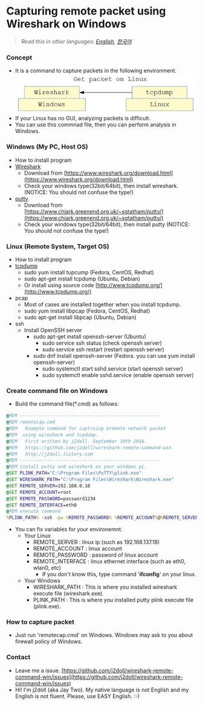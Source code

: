 # Capturing remote packet using Wireshark on Windows

> *Read this in other languages: [English](README.md), [한국어](README.ko.md)*

### Concept
- It is a command to capture packets in the following environment.
![](markdown.data/concept.jpg)
- If your Linux has no GUI, analyzing packets is difficult.
- You can use this commnad file, then you can perform analysis in Windows.

### Windows (My PC, Host OS)
- How to install program
- [Wireshark](https://www.wireshark.org)
	- Download from [https://www.wireshark.org/download.html](https://www.wireshark.org/download.html)
	- Check your windows type(32bit/64bit), then install wireshark. (NOTICE: You should not confuse the type!)
- [putty](https://www.putty.org/)
	- Download from [https://www.chiark.greenend.org.uk/~sgtatham/putty/](https://www.chiark.greenend.org.uk/~sgtatham/putty/)
	- Check your windows type(32bit/64bit), then install putty (NOTICE: You should not confuse the type!)

### Linux (Remote System, Target OS)
- How to install program
- [tcpdump](http://www.tcpdump.org/)
	- sudo yum install tupcump (Fedora, CentOS, Redhat)
	- sudo apt-get install tcpdump (Ubuntu, Debian)
	- Or install using source code [http://www.tcpdump.org/](http://www.tcpdump.org/)
- pcap
	- Most of cases are installed together when you install tcpdump.
	- sudo yum install libpcap (Fedora, CentOS, Redhat)
	- sudo apt-get install libpcap (Ubuntu, Debian)
- ssh
	- Install OpenSSH server
		- sudo apt-get install openssh-server (Ubuntu)
			- sudo service ssh status (check openssh server)
			- sudo service ssh restart (restart openssh server)
		- sudo dnf install openssh-server (Fedora. you can use yum install openssh-server)
			- sudo systemctl start sshd.service (start openssh server)
			- sudo systemctl enable sshd.service (enable openssh server)

### Create command file on Windows
- Build the command file(*.cmd) as follows:

```cmd
@REM ----------------------------------------------------
@REM remotecap.cmd
@REM   Example command for captruing eremote network packet
@REM  using wireshark and tcpdump.
@REM   First written by j2doll. September 10th 2016.
@REM   https://github.com/j2doll/wireshark-remote-command-win
@REM   http://j2doll.tistory.com
@REM ----------------------------------------------------
@REM install putty and wireshark on your windows pc.
@SET PLINK_PATH="C:\Program Files\PuTTY\plink.exe"
@SET WIRESHARK_PATH="C:\Program Files\Wireshark\Wireshark.exe"
@SET REMOTE_SERVER=192.168.0.10
@SET REMOTE_ACCOUNT=root
@SET REMOTE_PASSWORD=password1234
@SET REMOTE_INTERFACE=eth0
@REM execute command
%PLINK_PATH% -ssh -pw %REMOTE_PASSWORD% %REMOTE_ACCOUNT%@%REMOTE_SERVER% "tcpdump -s0 -U -w - -i %REMOTE_INTERFACE% not port 22" | %WIRESHARK_PATH% -i - -k
```

- You can fix variables for your environemnt.
	- Your Linux
		- REMOTE_SERVER : linux ip (such as 192.168.137.18)
		- REMOTE_ACCOUNT : linux account
		- REMOTE_PASSWORD : password of linux account
		- REMOTE_INTERFACE : linux ethernet interface (such as eth0, wlan0, etc)
			- If you don't know this, type command '<b>ifconfig</b>' on your linux.
	- Your Windows
		- WIRESHARK_PATH : This is where you installed wireshark execute file (wireshark.exe).
		- PLINK_PATH : This is where you installed putty plink execute file (plink.exe).

### How to capture packet
- Just run 'remotecap.cmd' on Windows. Windows may ask to you about firewall policy of Windows.

### Contact
* Leave me a issue. [https://github.com/j2doll/wireshark-remote-command-win/issues](https://github.com/j2doll/wireshark-remote-command-win/issues)
* Hi! I'm j2doll (aka Jay Two). My native language is not English and my English is not fluent. Please, use EASY English. :-)
